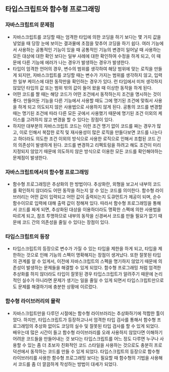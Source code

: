 ## 타입스크립트와 함수형 프로그래밍

### 자바스크립트의 문제점
- 자바스크립트를 코딩할 때는 엄격한 타입에 의한 코딩을 하기 보다는 몇 가지 값을 넣었을 때 당장 눈에 보이는 결과물에 초점을 맞추어 코딩을 하기 쉽다. 여러 기능에서 사용하는 공통적인 기능이 있을 때 공통적인 기능의 변경이 일어날 때 사용하는 모든 대상에 대한 확인 보다는 일부 사례에 대한 확인하여 수정을 하게 되고, 이 때문에 다른 기능에 에러가 나는 경우가 발생하는 경우가 발생한다.
- 타입이 엄격한 언어의 경우, 변수의 범위를 생각하여 해당 범위에 맞는 로직을 만들게 되지만, 자바스크립트를 코딩할 때는 변수가 가지는 범위를 생각하지 않고, 입력한 일부 케이스에 대한 동작만을 확인하는 경우가 있다. 런 타임에서 미처 생각하지 않았던 타입의 값 또는 범위 밖의 값이 들어 왔을 때 이상한 동작을 하게 된다.
- 어떤 코드를 짤 때는 해당 코드가 어떤 조건에서 동작하는지 조건을 명시하는 것이 좋다. 만들어둔 기능을 다른 기능에서 사용할 때도 그에 명기된 조건에 맞춰서 사용을 하게 되고 의도되지 않은 사용법으로 사용하지 않게 된다. 공통의 코드를 변경할 때는 명기된 조건에 따라 다른 모든 곳에서 사용했기 때문에 명기된 조건 이외의 케이스를 고려하지 않고 변경을 할 수 있다는 장점이 있다.
- 하지만 대부분의 자바스크립트 코드는 이런 조건 명기 없이 코드를 짜는 경우가 많고, 이로 인해서 복잡한 로직 및 재사용성이 많은 로직을 만들다보면 코드를 나눈다고 하더라도 의도한 조건 이외의 방식으로 사용한 로직으로 인해서 조합된 코드 간의 의존성이 발생하게 된다. 코드를 변경하고 리펙토링을 하려고 해도 조건이 미리 지정되지 않았기 때문에 의도하지 않은 방식으로 이용한 모든 코드를 확인해야하는 문제점이 발생한다.

### 자바스크립트에서의 함수형 프로그래밍
- 함수형 프로그래밍은 추상화의 한 방법이다. 추상화란, 외형을 보고서 내부의 코드를 확인하지 않더라도 어떤 동작을 하는지 알 수 있는 코드를 의미한다. 함수형 라이브러리는 어떤 값이 입력되고 어떤 값이 출력되는지 도큐먼트가 제공이 되며, 순수함수이므로 입력에 대해 출력 값이 정해져 있다. 따라서 함수형 프로그래밍을 통해서 코드를 짜게 되면, 추상화된 대상을 이용하더라도 명확한 스펙에 의한 사용법을 따르게 되고, 참조 투명하므로 내부의 동작을 신경써서 코드를 만들 필요가 없기 때문에 코드 간의 의존성을 줄일 수 있다는 장점이 있다.

### 타입스크립트의 등장
- 타입스크립트의 등장으로 변수가 가질 수 있는 타입을 제한을 하게 되고, 타입을 제한하는 것으로 인해 기능의 스펙이 명확해지는 장점이 생겨났다. 또한 잘못된 타입의 관계를 알 수 있게서, 이전에 자바스크립트의 스펙을 명기하지 않았기 때문에 의존성이 발생하는 문제들을 해결할 수 있게 되었다. 함수형 프로그래밍 처럼 엄격한 추상화를 하지 않더라도 타입이 잘못된 경우 타입스크립트가 알려주기 때문에 논리적인 실수가 아니라면 문제가 생기는 일을 줄일 수 있게 되면서 타입스크립트만으로도 문제를 해결하기에 충분한 상황에 이르렀다.

### 함수형 라이브러리의 몰락
- 자바스크립트만을 다루던 시절에는 함수형 라이브러리는 추상화하기에 적합한 툴이었다. 하지만, 타입스크립트가 등장하고나서 엄격한 타입 검사를 통해서 함수형 프로그래밍의 추상화 없이도 코딩의 실수 및 잘못된 타입 검사를 할 수 있게 되었다. 배우는데 많은 시간이 들고 함수형 라이브러리를 오래 사용하지 않았다면 이해하기 어려운 코드들을 만들어내는 것 보다는 타입스크립트를 어느 정도 다루면 누구나 사용할 수 있는 좀 더 초보자 친화적인 코드 스타일을 사용하는 것으로도 충분히 프로덕션에서 동작하는 코드를 만들 수 있게 되었다. 타입스크립트의 등장으로 함수형 라이브러리를 사용한 함수형 프로그래밍 보다는 필요할 때 함수형의 기법을 사용해서 코드를 좀 더 깔끔하게 작성하는 방법이 대세가 되었다.
